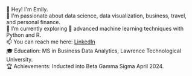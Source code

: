 👋 Hey! I'm Emily. 
<br>
👀 I'm passionate about data science, data visualization, business, travel, and personal finance.
<br>
🌱 I’m currently exploring 🧭 advanced machine learning techniques with Python and R.
<br>
📫 You can reach me here: [LinkedIn](www.linkedin.com/in/emilyschnepp)
<br>
🎓 Education: MS in Business Data Analytics, Lawrence Technological University. 
<br>
🏆 Achievements: Inducted into Beta Gamma Sigma April 2024.
<!---
emilyschnepp/emilyschnepp is a ✨ special ✨ repository because its `README.md` (this file) appears on your GitHub profile.
You can click the Preview link to take a look at your changes.
--->

